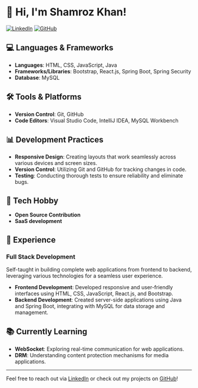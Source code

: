 # **👋 Hi, I'm Shamroz Khan!**

[![LinkedIn](https://img.shields.io/badge/LinkedIn-Profile-blue?style=flat-square&logo=linkedin)](https://linkedin.com/in/shamrozkhan-developer)
[![GitHub](https://img.shields.io/badge/GitHub-Profile-black?style=flat-square&logo=github)](https://github.com/youngs01)

## 💻 Languages & Frameworks
- **Languages**: HTML, CSS, JavaScript, Java
- **Frameworks/Libraries**: Bootstrap, React.js, Spring Boot, Spring Security
- **Database**: MySQL

## 🛠️ Tools & Platforms
- **Version Control**: Git, GitHub
- **Code Editors**: Visual Studio Code, IntelliJ IDEA, MySQL Workbench

## 📊 Development Practices
- **Responsive Design**: Creating layouts that work seamlessly across various devices and screen sizes.
- **Version Control**: Utilizing Git and GitHub for tracking changes in code.
- **Testing**: Conducting thorough tests to ensure reliability and eliminate bugs.

## 🌱 Tech Hobby
- **Open Source Contribution**
- **SaaS development**

## 🚀 Experience
### Full Stack Development
Self-taught in building complete web applications from frontend to backend, leveraging various technologies for a seamless user experience.

- **Frontend Development**: Developed responsive and user-friendly interfaces using HTML, CSS, JavaScript, React.js, and Bootstrap.
- **Backend Development**: Created server-side applications using Java and Spring Boot, integrating with MySQL for data storage and management.

## 📚 Currently Learning
- **WebSocket**: Exploring real-time communication for web applications.
- **DRM**: Understanding content protection mechanisms for media applications.

---

Feel free to reach out via [LinkedIn](https://linkedin.com/in/shamrozkhan-developer) or check out my projects on [GitHub](https://github.com/youngs01)!
